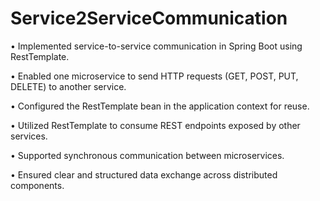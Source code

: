 # Service2ServiceCommunication

• Implemented service-to-service communication in Spring Boot using RestTemplate.

• Enabled one microservice to send HTTP requests (GET, POST, PUT, DELETE) to another service.

• Configured the RestTemplate bean in the application context for reuse.

• Utilized RestTemplate to consume REST endpoints exposed by other services.

• Supported synchronous communication between microservices.

• Ensured clear and structured data exchange across distributed components.

